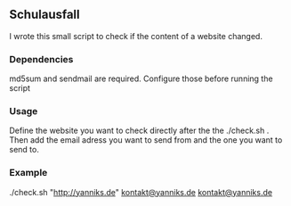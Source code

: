 ## Schulausfall

I wrote this small script to check if the content of a website changed.

### Dependencies
md5sum and sendmail are required. Configure those before running the script


### Usage
Define the website you want to check directly after the the ./check.sh . Then add the email adress you want to send from and the one you want to send to.

### Example
./check.sh "http://yanniks.de" kontakt@yanniks.de kontakt@yanniks.de
